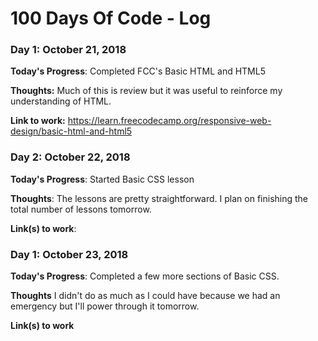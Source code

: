 # 100 Days Of Code - Log

### Day 1: October 21, 2018 

**Today's Progress**: Completed FCC's Basic HTML and HTML5

**Thoughts:** Much of this is review but it was useful to reinforce my understanding of HTML.

**Link to work:** https://learn.freecodecamp.org/responsive-web-design/basic-html-and-html5

### Day 2: October 22, 2018

**Today's Progress**: Started Basic CSS lesson

**Thoughts**: The lessons are pretty straightforward. I plan on finishing the total number of lessons tomorrow.

**Link(s) to work**: 


### Day 1: October 23, 2018

**Today's Progress**: Completed a few more sections of Basic CSS.

**Thoughts** I didn't do as much as I could have because we had an emergency but I'll power through it tomorrow.

**Link(s) to work**

